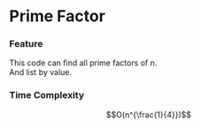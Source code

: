 # Prime Factor
### Feature
This code can find all prime factors of n.	
And list by value.
### Time Complexity
$$O(n^{\frac{1}{4}})$$